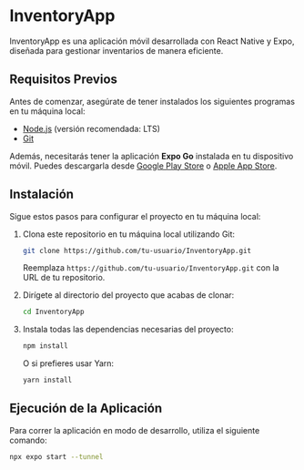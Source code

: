 # InventoryApp

InventoryApp es una aplicación móvil desarrollada con React Native y Expo, diseñada para gestionar inventarios de manera eficiente.

## Requisitos Previos

Antes de comenzar, asegúrate de tener instalados los siguientes programas en tu máquina local:

- [Node.js](https://nodejs.org/) (versión recomendada: LTS)
- [Git](https://git-scm.com/)

Además, necesitarás tener la aplicación **Expo Go** instalada en tu dispositivo móvil. Puedes descargarla desde [Google Play Store](https://play.google.com/store/apps/details?id=host.exp.exponent) o [Apple App Store](https://apps.apple.com/us/app/expo-go/id982107779).

## Instalación

Sigue estos pasos para configurar el proyecto en tu máquina local:

1. Clona este repositorio en tu máquina local utilizando Git:
    ```bash
    git clone https://github.com/tu-usuario/InventoryApp.git
    ```
    Reemplaza `https://github.com/tu-usuario/InventoryApp.git` con la URL de tu repositorio.

2. Dirígete al directorio del proyecto que acabas de clonar:
    ```bash
    cd InventoryApp
    ```

3. Instala todas las dependencias necesarias del proyecto:
    ```bash
    npm install
    ```
    O si prefieres usar Yarn:
    ```bash
    yarn install
    ```

## Ejecución de la Aplicación

Para correr la aplicación en modo de desarrollo, utiliza el siguiente comando:
```bash
npx expo start --tunnel
